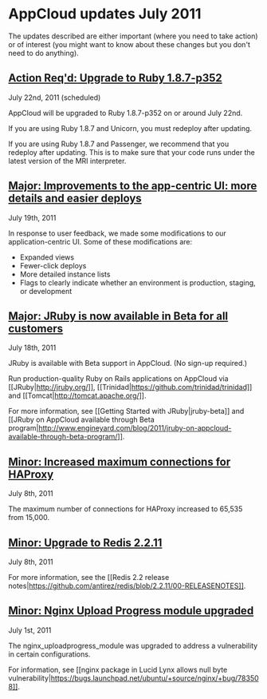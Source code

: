 # AppCloud updates July 2011

The updates described are either important (where you need to take action) or of interest (you might want to know about these changes but you don't need to do anything). 

<a href=#update4><h2 id="update4"> **Action Req'd:** Upgrade to Ruby 1.8.7-p352 </h2></a>

July 22nd, 2011 (scheduled)

AppCloud will be upgraded to Ruby 1.8.7-p352 on or around July 22nd. 

If you are using Ruby 1.8.7 and Unicorn, you must redeploy after updating.

If you are using Ruby 1.8.7 and Passenger, we recommend that you redeploy after updating. This is to make sure that your code runs under the latest version of the MRI interpreter.


<a href=#update6><h2 id="update6"> **Major:** Improvements to the app-centric UI: more details and easier deploys </h2></a>

July 19th, 2011

In response to user feedback, we made some modifications to our application-centric UI. Some of these modifications are:

*  Expanded views
*  Fewer-click deploys
*  More detailed instance lists
*  Flags to clearly indicate whether an environment is production, staging, or development 


<a href=#update5><h2 id="update5"> **Major:** JRuby is now available in Beta for all customers </h2></a>

July 18th, 2011

JRuby is available with Beta support in AppCloud. (No sign-up required.)

Run production-quality Ruby on Rails applications on AppCloud via [[JRuby|http://jruby.org/]], [[Trinidad|https://github.com/trinidad/trinidad]] and [[Tomcat|http://tomcat.apache.org/]].

For more information, see [[Getting Started with JRuby|jruby-beta]] and [[JRuby on AppCloud available through Beta program|http://www.engineyard.com/blog/2011/jruby-on-appcloud-available-through-beta-program/]].




<a href=#update3><h2 id="update3"> Minor: Increased maximum connections for HAProxy </h2></a>

July 8th, 2011

The maximum number of connections for HAProxy increased to 65,535 from 15,000.



<a href=#update2><h2 id="update2"> Minor: Upgrade to Redis 2.2.11</h2></a>

July 8th, 2011

For more information, see the [[Redis 2.2 release notes|https://github.com/antirez/redis/blob/2.2.11/00-RELEASENOTES]].



<a href=#update1> <h2 id="update1"> Minor: Nginx Upload Progress module upgraded </h2></a>

July 1st, 2011

The nginx_uploadprogress_module was upgraded to address a vulnerability in certain configurations. 

For information, see [[nginx package in Lucid Lynx allows null byte vulnerability|https://bugs.launchpad.net/ubuntu/+source/nginx/+bug/783508]].



[1]: #update1        "update1"
[2]: #update2        "update2"
[3]: #update3        "update3"
[4]: #update4        "update4"
[5]: #update5        "update5"
[6]: #update6        "update6"
[7]: #update7        "update7"
[8]: #update8        "update8"
[9]: #update9        "update9"
[10]: #update10        "update10"
[11]: #update11        "update11"
[12]: #update12        "update12"
[13]: #update13        "update13"
[14]: #update14        "update14"